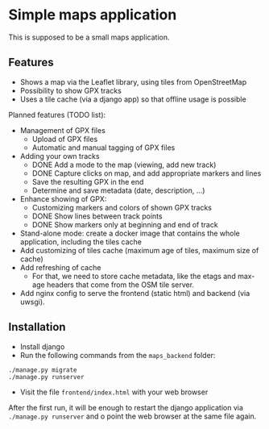 # Simple maps application

This is supposed to be a small maps application.

## Features

* Shows a map via the Leaflet library, using tiles from OpenStreetMap
* Possibility to show GPX tracks
* Uses a tile cache (via a django app) so that offline usage is possible

Planned features (TODO list):
* Management of GPX files
  * Upload of GPX files
  * Automatic and manual tagging of GPX files
* Adding your own tracks
  * DONE Add a mode to the map (viewing, add new track)
  * DONE Capture clicks on map, and add appropriate markers and lines
  * Save the resulting GPX in the end
  * Determine and save metadata (date, description, ...)
* Enhance showing of GPX:
  * Customizing markers and colors of shown GPX tracks
  * DONE Show lines between track points
  * DONE Show markers only at beginning and end of track
* Stand-alone mode: create a docker image that contains the whole application,
  including the tiles cache
* Add customizing of tiles cache (maximum age of tiles, maximum size of cache)
* Add refreshing of cache
  * For that, we need to store cache metadata, like the etags and max-age
    headers that come from the OSM tile server.
* Add nginx config to serve the frontend (static html) and backend (via uwsgi).

## Installation

* Install django
* Run the following commands from the `maps_backend` folder:
```
./manage.py migrate
./manage.py runserver
```
* Visit the file `frontend/index.html` with your web browser

After the first run, it will be enough to restart the django application via
`./manage.py runserver` and o point the web browser at the same file again.
